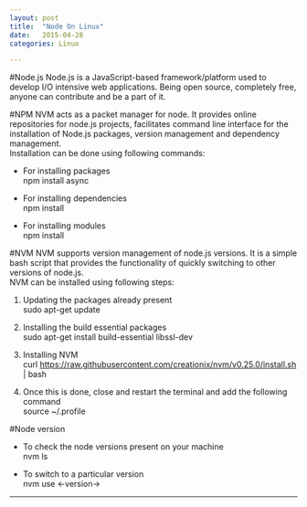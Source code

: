 ```yaml
---
layout: post
title:  "Node On Linux"
date:   2015-04-28
categories: Linux

---
```


#Node.js
Node.js is a JavaScript-based framework/platform used to develop I/O intensive web applications. Being open source, completely free, anyone can contribute and be a part of it.

#NPM
NVM acts as a packet manager for node. It provides online repositories for node.js projects, facilitates command line interface for the installation of Node.js packages, version management and dependency management.<br>
Installation can be done using following commands:

* For installing packages <br>
  npm install async 

* For installing dependencies <br>
  npm install

* For installing modules <br>
  npm install <module name>

#NVM
NVM supports version management of node.js versions. It is a simple bash script that provides the functionality of quickly switching to other versions of node.js.<br>
NVM can be installed using following steps:


1. Updating the packages already present<br>
   sudo apt-get update  


2. Installing the build essential packages <br>
   sudo apt-get install build-essential libssl-dev


3. Installing NVM <br>
   curl https://raw.githubusercontent.com/creationix/nvm/v0.25.0/install.sh | bash

4. Once this is done, close and restart the terminal and add the following command<br>
   source ~/.profile

#Node version

* To check the node versions present on your machine <br>
  nvm ls

* To switch to a particular version <br>
  nvm use <-version->


_______________________________________________________________________________________________________________________________________________________
